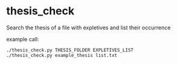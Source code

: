thesis_check
============

Search the thesis of a file with expletives and list their occurrence


example call:

	./thesis_check.py THESIS_FOLDER EXPLETIVES_LIST	
	./thesis_check.py example_thesis list.txt
